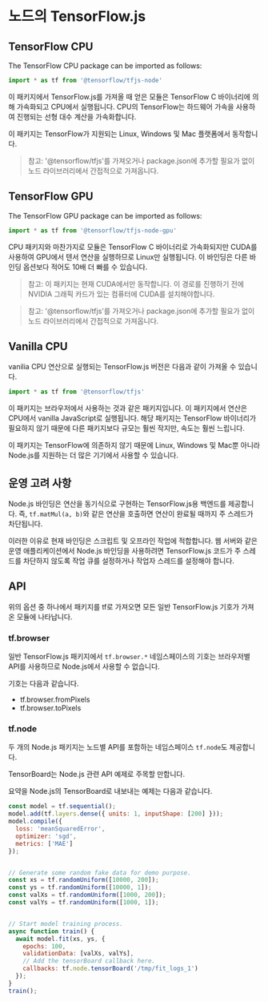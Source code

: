 # 노드의 TensorFlow.js

## TensorFlow CPU

The TensorFlow CPU package can be imported as follows:

```js
import * as tf from '@tensorflow/tfjs-node'
```

이 패키지에서 TensorFlow.js를 가져올 때 얻은 모듈은 TensorFlow C 바이너리에 의해 가속화되고 CPU에서 실행됩니다. CPU의 TensorFlow는 하드웨어 가속을 사용하여 진행되는 선형 대수 계산을 가속화합니다.

이 패키지는 TensorFlow가 지원되는 Linux, Windows 및 Mac 플랫폼에서 동작합니다.

> 참고: '@tensorflow/tfjs'를 가져오거나 package.json에 추가할 필요가 없이 노드 라이브러리에서 간접적으로 가져옵니다.

## TensorFlow GPU

The TensorFlow GPU package can be imported as follows:

```js
import * as tf from '@tensorflow/tfjs-node-gpu'
```

CPU 패키지와 마찬가지로 모듈은 TensorFlow C 바이너리로 가속화되지만 CUDA를 사용하여 GPU에서 텐서 연산을 실행하므로 Linux만 실행됩니다. 이 바인딩은 다른 바인딩 옵션보다 적어도 10배 더 빠를 수 있습니다.

> 참고: 이 패키지는 현재 CUDA에서만 동작합니다. 이 경로를 진행하기 전에 NVIDIA 그래픽 카드가 있는 컴퓨터에 CUDA를 설치해야합니다.

> 참고: '@tensorflow/tfjs'를 가져오거나 package.json에 추가할 필요가 없이 노드 라이브러리에서 간접적으로 가져옵니다.

## Vanilla CPU

vanilia CPU 연산으로 실행되는 TensorFlow.js 버전은 다음과 같이 가져올 수 있습니다.

```js
import * as tf from '@tensorflow/tfjs'
```

이 패키지는 브라우저에서 사용하는 것과 같은 패키지입니다. 이 패키지에서 연산은 CPU에서 vanilla JavaScript로 실행됩니다. 해당 패키지는 TensorFlow 바이너리가 필요하지 않기 때문에 다른 패키지보다 규모는 훨씬 작지만, 속도는 훨씬 느립니다.

이 패키지는 TensorFlow에 의존하지 않기 때문에 Linux, Windows 및 Mac뿐 아니라 Node.js를 지원하는 더 많은 기기에서 사용할 수 있습니다.

## 운영 고려 사항

Node.js 바인딩은 연산을 동기식으로 구현하는 TensorFlow.js용 백엔드를 제공합니다. 즉, `tf.matMul(a, b)`와 같은 연산을 호출하면 연산이 완료될 때까지 주 스레드가 차단됩니다.

이러한 이유로 현재 바인딩은 스크립트 및 오프라인 작업에 적합합니다. 웹 서버와 같은 운영 애플리케이션에서 Node.js 바인딩을 사용하려면 TensorFlow.js 코드가 주 스레드를 차단하지 않도록 작업 큐를 설정하거나 작업자 스레드를 설정해야 합니다.

## API

위의 옵션 중 하나에서 패키지를 tf로 가져오면 모든 일반 TensorFlow.js 기호가 가져온 모듈에 나타납니다.

### tf.browser

일반 TensorFlow.js 패키지에서 `tf.browser.*` 네임스페이스의 기호는 브라우저별 API를 사용하므로 Node.js에서 사용할 수 없습니다.

기호는 다음과 같습니다.

- tf.browser.fromPixels
- tf.browser.toPixels

### tf.node

두 개의 Node.js 패키지는 노드별 API를 포함하는 네임스페이스 `tf.node`도 제공합니다.

TensorBoard는 Node.js 관련 API 예제로 주목할 만합니다.

요약을 Node.js의 TensorBoard로 내보내는 예제는 다음과 같습니다.

```js
const model = tf.sequential();
model.add(tf.layers.dense({ units: 1, inputShape: [200] }));
model.compile({
  loss: 'meanSquaredError',
  optimizer: 'sgd',
  metrics: ['MAE']
});


// Generate some random fake data for demo purpose.
const xs = tf.randomUniform([10000, 200]);
const ys = tf.randomUniform([10000, 1]);
const valXs = tf.randomUniform([1000, 200]);
const valYs = tf.randomUniform([1000, 1]);


// Start model training process.
async function train() {
  await model.fit(xs, ys, {
    epochs: 100,
    validationData: [valXs, valYs],
    // Add the tensorBoard callback here.
    callbacks: tf.node.tensorBoard('/tmp/fit_logs_1')
  });
}
train();
```
